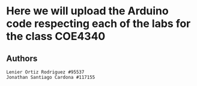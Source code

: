 # Here we will upload the Arduino code respecting each of the labs for the class COE4340

## Authors 
    Lenier Ortiz Rodriguez #95537
    Jonathan Santiago Cardona #117155